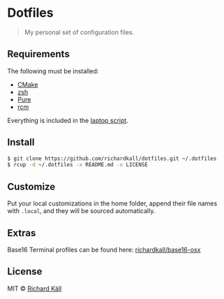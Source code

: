 # Dotfiles

> My personal set of configuration files.

## Requirements

The following must be installed:

- [CMake](http://www.cmake.org)
- [zsh](http://zsh.sourceforge.net)
- [Pure](https://github.com/sindresorhus/pure)
- [rcm](https://github.com/thoughtbot/rcm)

Everything is included in the [laptop script](https://github.com/richardkall/laptop).

## Install

```bash
$ git clone https://github.com/richardkall/dotfiles.git ~/.dotfiles
$ rcup -d ~/.dotfiles -x README.md -x LICENSE
```

## Customize

Put your local customizations in the home folder, append their file names with `.local`, and they will be sourced automatically.

## Extras

Base16 Terminal profiles can be found here: [richardkall/base16-osx](https://github.com/richardkall/base16-osx/)

## License

MIT © [Richard Käll](http://richardkall.se)
